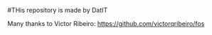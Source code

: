 #THis repository is made by DatIT

Many thanks to Victor Ribeiro: https://github.com/victorqribeiro/fos
